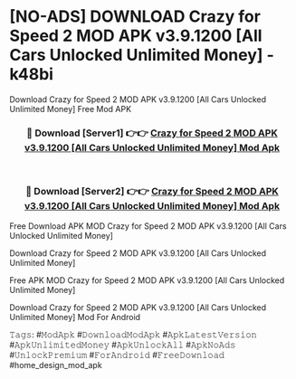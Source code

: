 # [NO-ADS] DOWNLOAD Crazy for Speed 2 MOD APK v3.9.1200 [All Cars Unlocked Unlimited Money] - k48bi
Download Crazy for Speed 2 MOD APK v3.9.1200 [All Cars Unlocked Unlimited Money] Free Mod APK

<div align="center">
<h3>🔴 Download [Server1] 👉👉 <a href="https://apk-comot.site?title=Crazy_for_Speed_2_MOD_APK_v3.9.1200_[All_Cars_Unlocked_Unlimited_Money]">Crazy for Speed 2 MOD APK v3.9.1200 [All Cars Unlocked Unlimited Money] Mod Apk</a></h3><br>

<h3>🔴 Download [Server2] 👉👉 <a href="https://apk-comot.site?title=Crazy_for_Speed_2_MOD_APK_v3.9.1200_[All_Cars_Unlocked_Unlimited_Money]">Crazy for Speed 2 MOD APK v3.9.1200 [All Cars Unlocked Unlimited Money] Mod Apk</a></h3>
</div>


Free Download APK MOD Crazy for Speed 2 MOD APK v3.9.1200 [All Cars Unlocked Unlimited Money]

Download Crazy for Speed 2 MOD APK v3.9.1200 [All Cars Unlocked Unlimited Money] 

Free APK MOD Crazy for Speed 2 MOD APK v3.9.1200 [All Cars Unlocked Unlimited Money] 

Download Crazy for Speed 2 MOD APK v3.9.1200 [All Cars Unlocked Unlimited Money] Mod For Android

𝚃𝚊𝚐𝚜: #𝙼𝚘𝚍𝙰𝚙𝚔 #𝙳𝚘𝚠𝚗𝚕𝚘𝚊𝚍𝙼𝚘𝚍𝙰𝚙𝚔 #𝙰𝚙𝚔𝙻𝚊𝚝𝚎𝚜𝚝𝚅𝚎𝚛𝚜𝚒𝚘𝚗 #𝙰𝚙𝚔𝚄𝚗𝚕𝚒𝚖𝚒𝚝𝚎𝚍𝙼𝚘𝚗𝚎𝚢 #𝙰𝚙𝚔𝚄𝚗𝚕𝚘𝚌𝚔𝙰𝚕𝚕 #𝙰𝚙𝚔𝙽𝚘𝙰𝚍𝚜 #𝚄𝚗𝚕𝚘𝚌𝚔𝙿𝚛𝚎𝚖𝚒𝚞𝚖 #𝙵𝚘𝚛𝙰𝚗𝚍𝚛𝚘𝚒𝚍 #𝙵𝚛𝚎𝚎𝙳𝚘𝚠𝚗𝚕𝚘𝚊𝚍 #home_design_mod_apk